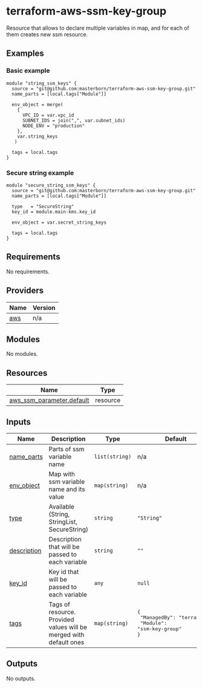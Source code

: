 # terraform-aws-ssm-key-group

Resource that allows to declare multiple variables in map, and for each of them creates new ssm resource.

## Examples

### Basic example 
```hcl
module "string_ssm_keys" {
  source = "git@github.com:masterborn/terraform-aws-ssm-key-group.git"
  name_parts = [local.tags["Module"]]

  env_object = merge(
    {
      VPC_ID = var.vpc_id
      SUBNET_IDS = join(",", var.subnet_ids)
      NODE_ENV = "production"
    },
    var.string_keys
   )

  tags = local.tags
}
```

### Secure string example
```hcl
module "secure_string_ssm_keys" {
  source = "git@github.com:masterborn/terraform-aws-ssm-key-group.git"
  name_parts = [local.tags["Module"]]

  type   = "SecureString"
  key_id = module.main-kms.key_id

  env_object = var.secret_string_keys

  tags = local.tags
}
```

## Requirements

No requirements.

## Providers

| Name | Version |
|------|---------|
| <a name="provider_aws"></a> [aws](#provider\_aws) | n/a |

## Modules

No modules.

## Resources

| Name | Type |
|------|------|
| [aws_ssm_parameter.default](https://registry.terraform.io/providers/hashicorp/aws/latest/docs/resources/ssm_parameter) | resource |

## Inputs

| Name | Description | Type | Default | Required |
|------|-------------|------|---------|:--------:|
| <a name="input_name_parts"></a> [name\_parts](#input\_name\_parts) | Parts of ssm variable name | `list(string)` | n/a | yes |
| <a name="input_env_object"></a> [env\_object](#input\_env\_object) | Map with ssm variable name and its value | `map(string)` | n/a | yes |
| <a name="input_type"></a> [type](#input\_type) | Available (String, StringList, SecureString) | `string` | `"String"` | no |
| <a name="input_description"></a> [description](#input\_description) | Description that will be passed to each variable | `string` | `""` | no |
| <a name="input_key_id"></a> [key\_id](#input\_key\_id) | Key id that will be passed to each variable | `any` | `null` | no |
| <a name="input_tags"></a> [tags](#input\_tags) | Tags of resource. Provided values will be merged with default ones | `map(string)` | <pre>{<br>  "ManagedBy": "terraform",<br>  "Module": "ssm-key-group"<br>}</pre> | no |

## Outputs

No outputs.